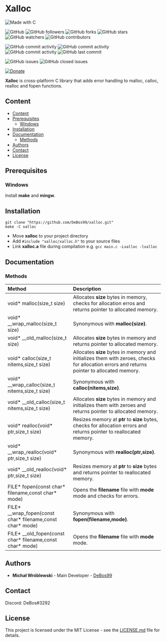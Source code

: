 # Xalloc

![Made with C](https://img.shields.io/badge/made%20with-c-0.svg?color=cc2020&labelColor=ff3030&logo=data%3Aimage%2Fsvg%2Bxml%3Bbase64%2CPHN2ZyB4bWxucz0iaHR0cDovL3d3dy53My5vcmcvMjAwMC9zdmciIHZpZXdCb3g9IjAgMCAxMjggMTI4Ij48cGF0aCBmaWxsPSIjNjU5QUQzIiBkPSJNMTE1IDMxTDY3IDNsLTMtMS0zIDEtNDggMjhjLTIgMS0zIDMtMyA1djU2bDEgMyAxMDctNjItMy0yeiIvPjxwYXRoIGZpbGw9IiMwMzU5OUMiIGQ9Ik0xMSA5NWwyIDIgNDggMjggMyAxIDMtMSA0OC0yOGMyLTEgMy0zIDMtNVYzNmwtMS0zTDExIDk1eiIvPjxwYXRoIGZpbGw9IiNmZmYiIGQ9Ik04NSA3NmEyNSAyNSAwIDEgMSAwLTI0bDEzLTdhNDAgNDAgMCAxIDAgMCAzOWwtMTMtOHoiLz48L3N2Zz4%3D&style=for-the-badge)

![GitHub](https://img.shields.io/github/license/DeBos99/xalloc.svg?color=2020cc&labelColor=5050ff&style=for-the-badge)
![GitHub followers](https://img.shields.io/github/followers/DeBos99.svg?color=2020cc&labelColor=5050ff&style=for-the-badge)
![GitHub forks](https://img.shields.io/github/forks/DeBos99/xalloc.svg?color=2020cc&labelColor=5050ff&style=for-the-badge)
![GitHub stars](https://img.shields.io/github/stars/DeBos99/xalloc.svg?color=2020cc&labelColor=5050ff&style=for-the-badge)
![GitHub watchers](https://img.shields.io/github/watchers/DeBos99/xalloc.svg?color=2020cc&labelColor=5050ff&style=for-the-badge)
![GitHub contributors](https://img.shields.io/github/contributors/DeBos99/xalloc.svg?color=2020cc&labelColor=5050ff&style=for-the-badge)

![GitHub commit activity](https://img.shields.io/github/commit-activity/w/DeBos99/xalloc.svg?color=ffaa00&labelColor=ffaa30&style=for-the-badge)
![GitHub commit activity](https://img.shields.io/github/commit-activity/m/DeBos99/xalloc.svg?color=ffaa00&labelColor=ffaa30&style=for-the-badge)
![GitHub commit activity](https://img.shields.io/github/commit-activity/y/DeBos99/xalloc.svg?color=ffaa00&labelColor=ffaa30&style=for-the-badge)
![GitHub last commit](https://img.shields.io/github/last-commit/DeBos99/xalloc.svg?color=ffaa00&labelColor=ffaa30&style=for-the-badge)

![GitHub issues](https://img.shields.io/github/issues-raw/DeBos99/xalloc.svg?color=cc2020&labelColor=ff3030&style=for-the-badge)
![GitHub closed issues](https://img.shields.io/github/issues-closed-raw/DeBos99/xalloc.svg?color=10aa10&labelColor=30ff30&style=for-the-badge)

[![Donate](https://www.paypalobjects.com/en_US/i/btn/btn_donateCC_LG.gif)](https://www.paypal.com/cgi-bin/webscr?cmd=_s-xclick&hosted_button_id=NH8JV53DSVDMY)

**Xalloc** is cross-platform C library that adds error handling to malloc, calloc, realloc and fopen functions.

## Content

- [Content](#content)
- [Prerequisites](#prerequisites)
  - [Windows](#windows)
- [Installation](#installation)
- [Documentation](#documentation)
  - [Methods](#methods)
- [Authors](#authors)
- [Contact](#contact)
- [License](#license)

## Prerequisites

### Windows

Install **make** and **mingw**.

## Installation

```
git clone "https://github.com/DeBos99/xalloc.git"
make -C xalloc
```

* Move **xalloc** to your project directory
* Add `#include "xalloc/xalloc.h"` to your source files
* Link **xalloc.a** file during compilation e.g. `gcc main.c -Lxalloc -lxalloc`

## Documentation

### Methods

| Method                                                      | Description                                                                                                                               |
| :---                                                        | :---                                                                                                                                       |
| void* malloc(size_t size)                                   | Allocates **size** bytes in memory, checks for allocation erros and returns pointer to allocated memory.                                |
| void* \_\_wrap_malloc(size_t size)                          | Synonymous with **malloc(size)**.                                                                                                         |
| void* \_\_old_malloc(size_t size)                           | Allocates **size** bytes in memory and returns pointer to allocated memory.                                                             |
| void* calloc(size_t nitems,size_t size)                     | Allocates **size** bytes in memory and initializes them with zeroes, checks for allocation errors and returns pointer to allocated memory. |
| void* \_\_wrap_calloc(size_t nitems,size_t size)            | Synonymous with **calloc(nitems,size)**.                                                                                                   |
| void* \_\_old_calloc(size_t nitems,size_t size)             | Allocates **size** bytes in memory and initializes them with zeroes and returns pointer to allocated memory.                               |
| void* realloc(void* ptr,size_t size)                        | Resizes memory at **ptr** to **size** bytes, checks for allocation errors and returns pointer to reallocated memory.                  |
| void* \_\_wrap_realloc(void* ptr,size_t size)               | Synonymous with **realloc(ptr,size)**.                                                                                                     |
| void* \_\_old_realloc(void* ptr,size_t size)                | Resizes memory at **ptr** to **size** bytes and returns pointer to reallocated memory.                                                |
| FILE* fopen(const char* filename,const char* mode)          | Opens the **filename** file with **mode** mode and checks for errors.                                                                   |
| FILE* \_\_wrap_fopen(const char* filename,const char* mode) | Synonymous with **fopen(filename,mode)**.                                                                                                 |
| FILE* \_\_old_fopen(const char* filename,const char* mode)  | Opens the **filename** file with **mode** mode.                                                                                           |

## Authors

* **Michał Wróblewski** - Main Developer - [DeBos99](https://github.com/DeBos99)

## Contact

Discord: DeBos#3292

## License

This project is licensed under the MIT License - see the [LICENSE.md](LICENSE.md) file for details.
